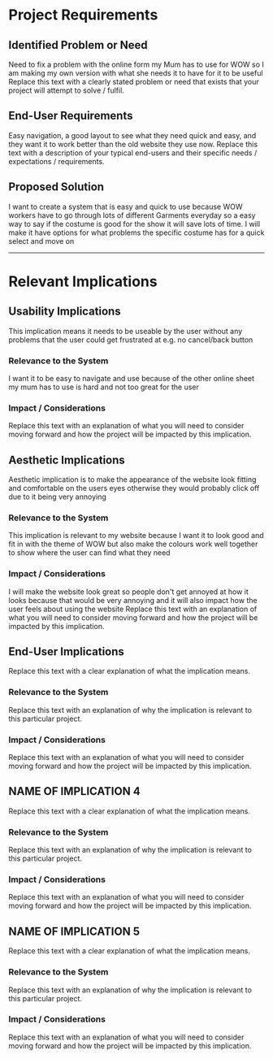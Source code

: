 # Project Requirements

## Identified Problem or Need

Need to fix a problem with the online form my Mum has to use for WOW so I am making my own version with what she needs it to have for it to be useful
Replace this text with a clearly stated problem or need that exists that your project will attempt to solve / fulfil.


## End-User Requirements

Easy navigation, a good layout to see what they need quick and easy, and they want it to work better than the old website they use now.
Replace this text with a description of your typical end-users and their specific needs / expectations / requirements.


## Proposed Solution

I want to create a system that is easy and quick to use because WOW workers have to go through lots of different Garments everyday so a easy way to say if the costume is good for the show it will save lots of time. I will make it have options for what problems the specific costume has for a quick select and move on


---

# Relevant Implications

## Usability Implications

This implication means it needs to be useable by the user without any problems that the user could get frustrated at e.g. no cancel/back button

### Relevance to the System

I want it to be easy to navigate and use because of the other online sheet my mum has to use is hard and not too great for the user

### Impact / Considerations

Replace this text with an explanation of what you will need to consider moving forward and how the project will be impacted by this implication.



## Aesthetic Implications

Aesthetic implication is to make the appearance of the website look fitting and comfortable on the users eyes otherwise they would probably click off due to it being very annoying

### Relevance to the System

This implication is relevant to my website because I want it to look good and fit in with the theme of WOW but also make the colours work well together to show where the user can find what they need

### Impact / Considerations

I will make the website look great so people don't get annoyed at how it looks because that would be very annoying and it will also impact how the user feels about using the website
Replace this text with an explanation of what you will need to consider moving forward and how the project will be impacted by this implication.



## End-User Implications


Replace this text with a clear explanation of what the implication means.

### Relevance to the System

Replace this text with an explanation of why the implication is relevant to this particular project.

### Impact / Considerations

Replace this text with an explanation of what you will need to consider moving forward and how the project will be impacted by this implication.



## NAME OF IMPLICATION 4

Replace this text with a clear explanation of what the implication means.

### Relevance to the System

Replace this text with an explanation of why the implication is relevant to this particular project.

### Impact / Considerations

Replace this text with an explanation of what you will need to consider moving forward and how the project will be impacted by this implication.



## NAME OF IMPLICATION 5

Replace this text with a clear explanation of what the implication means.

### Relevance to the System

Replace this text with an explanation of why the implication is relevant to this particular project.

### Impact / Considerations

Replace this text with an explanation of what you will need to consider moving forward and how the project will be impacted by this implication.


